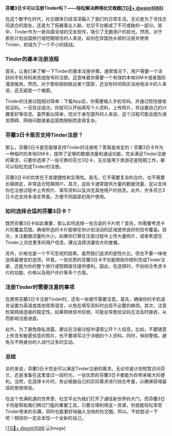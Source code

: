 **芬蘭3日卡可以注册Tinder吗？——轻松解决跨境社交难题[[TG💪+ @esim1088](https://t.me/s/esim1088)]**

在这个数字化时代，社交媒体已经深深融入了我们的日常生活。无论是为了寻找志同道合的朋友，还是为了拓展事业人脉，社交平台都成了不可或缺的一部分。其中，Tinder作为一款风靡全球的交友软件，吸引了无数用户的目光。然而，对于那些计划出国旅行或短期居住的人来说，如何在异国他乡顺利注册并使用Tinder，却成为了一个不小的挑战。

### Tinder的基本注册流程

首先，让我们来了解一下Tinder的基本注册步骤。通常情况下，用户需要一个活跃的手机号码来完成账号的注册。这意味着你需要一个有效的本地SIM卡或者国际漫游服务。然而，对于那些刚刚抵达某个国家，还没有时间购买当地电话卡的人来说，这无疑是一个难题。

Tinder的注册过程相对简单：下载App后，你需要输入手机号码，并通过短信接收验证码。一旦验证成功，你就可以开始填写个人资料，上传照片，并设置自己的兴趣爱好等信息。虽然看似简单，但对于身在国外的人来说，这个过程可能会因为语言障碍、网络问题或者运营商限制而变得复杂。

### 芬蘭3日卡是否支持Tinder注册？

那么，芬蘭3日卡是否能够支持Tinder的注册呢？答案是肯定的！芬蘭3日卡作为一种临时的本地SIM卡，提供了足够的数据流量和通话功能，完全满足Tinder注册的需求。只要你选择了一张可靠的芬兰3日卡，无论是用于旅游还是短期工作，都可以轻松完成Tinder的注册。

芬蘭3日卡的优势在于其便捷性和实用性。首先，它不需要复杂的合约，也不需要长期绑定，非常适合短期用户。其次，这些卡通常提供大量的数据流量，足以支持你在注册过程中上传照片、填写资料以及浏览其他用户的信息。此外，许多芬兰3日卡还支持多语言界面，方便不同国家的用户使用。

### 如何选择合适的芬蘭3日卡？

既然芬蘭3日卡如此重要，那么如何选择一张合适的卡片呢？首先，你需要考虑卡片的覆盖范围。确保所选的卡片能够在你计划活动的区域提供良好的信号覆盖。其次，关注数据流量的大小。如果你打算在注册过程中上传大量照片，或者希望在Tinder上浏览更多的用户信息，建议选择流量较大的套餐。

另外，价格也是一个不可忽视的因素。虽然我们追求的是性价比，但也不要一味地选择最便宜的选项。毕竟，一张优质的芬蘭3日卡不仅能帮助你顺利完成Tinder注册，还能为你的整个旅行或短期居住提供便利。因此，在选择时，不妨综合考虑卡片的功能、价格以及用户评价等多个方面。

### 注册Tinder时需要注意的事项

在使用芬蘭3日卡注册Tinder时，还有一些细节需要注意。首先，确保你的手机语言设置为英语或其他常用语言，以免在填写资料时出现不必要的麻烦。其次，注意检查网络连接的稳定性。如果网络信号较弱，可能会导致验证码无法及时接收，从而影响注册进度。

此外，为了避免隐私泄露，建议在注册过程中谨慎公开个人信息。比如，不要随意上传含有敏感信息的照片，也不要填写过于详细的个人资料。同时，保持警惕，避免与不明身份的人进行过多的互动。

### 总结

总的来说，芬蘭3日卡完全可以满足Tinder注册的需求。无论你是计划短暂访问芬兰，还是准备在这里度过一段时光，一张优质的芬蘭3日卡都能为你带来极大的便利。当然，在选择卡片时，务必根据自己的实际需求进行综合考量，以确保获得最佳的使用体验。

在这个充满机遇的世界里，社交平台为我们打开了通往新世界的大门。而芬蘭3日卡则是帮助我们跨过门槛的重要工具。只要合理利用这一资源，你就能轻松享受Tinder带来的乐趣，同时也能更好地融入当地的社交圈。所以，不妨尝试一下吧！相信你一定会发现一个全新的自己。

[[TG💪+ @esim1088](https://t.me/s/esim1088) ![Image](https://i.postimg.cc/4NQfJmqS/Snipaste-2025-05-13-00-14-12.png)]